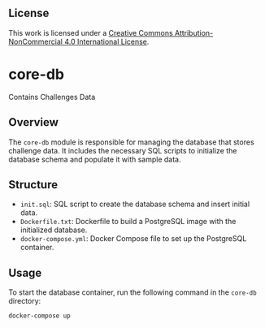 ## License
This work is licensed under a [Creative Commons Attribution-NonCommercial 4.0 International License](https://creativecommons.org/licenses/by-nc/4.0/).

# core-db
Contains Challenges Data

## Overview
The `core-db` module is responsible for managing the database that stores challenge data. It includes the necessary SQL scripts to initialize the database schema and populate it with sample data.

## Structure
- `init.sql`: SQL script to create the database schema and insert initial data.
- `Dockerfile.txt`: Dockerfile to build a PostgreSQL image with the initialized database.
- `docker-compose.yml`: Docker Compose file to set up the PostgreSQL container.

## Usage
To start the database container, run the following command in the `core-db` directory:
```sh
docker-compose up
